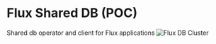 # Flux Shared DB (POC)

Shared db operator and client for Flux applications
![Flux DB Cluster](https://user-images.githubusercontent.com/1296210/175890219-ee9546a9-2cc4-461c-9848-f09d58b426b2.jpg)
